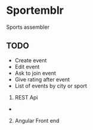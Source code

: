 # Sportemblr
Sports assembler

## TODO
- Create event
- Edit event
- Ask to join event
- Give rating after event
- List of events by city or sport

1. REST Api
 - 
 
2. Angular Front end
